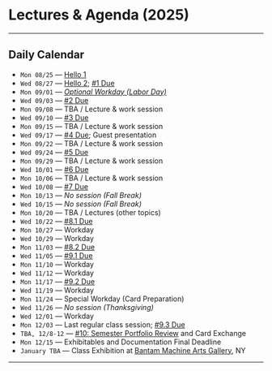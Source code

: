 # Lectures & Agenda (2025)

---

## Daily Calendar

* `Mon 08/25` — [Hello 1](0825_hello/README.md)
* `Wed 08/27` — [Hello 2](0827_hello/README.md); [#1 Due](../../assignments/2025/01_drawing_machine/README.md)
* `Mon 09/01` — [*Optional Workday (Labor Day)*](0901_workday/README.md)  
* `Wed 09/03` — [#2 Due](../../assignments/2025/02_getting_started/README.md)
* `Mon 09/08` — TBA / Lecture & work session
* `Wed 09/10` — [#3 Due](../../assignments/2025/03_line/README.md)
* `Mon 09/15` — TBA / Lecture & work session
* `Wed 09/17` — [#4 Due](../../assignments/2025/04_tone/README.md); Guest presentation
* `Mon 09/22` — TBA / Lecture & work session
* `Wed 09/24` — [#5 Due](../../assignments/2025/05_pattern/README.md)
* `Mon 09/29` — TBA / Lecture & work session
* `Wed 10/01` — [#6 Due](../../assignments/2025/06_field_distribution/README.md)
* `Mon 10/06` — TBA / Lecture & work session
* `Wed 10/08` — [#7 Due](../../assignments/2025/07_material_conditions/README.md)
* `Mon 10/13` — *No session (Fall Break)*
* `Wed 10/15` — *No session (Fall Break)*
* `Mon 10/20` — TBA / Lectures (other topics)
* `Wed 10/22` — [#8.1 Due](../../assignments/2025/08_self_directed_experiment/README.md)
* `Mon 10/27` — Workday
* `Wed 10/29` — Workday
* `Mon 11/03` — [#8.2 Due](../../assignments/2025/08_self_directed_experiment/README.md)
* `Wed 11/05` — [#9.1 Due](../../assignments/2025/09_self_directed_investigation/README.md)
* `Mon 11/10` — Workday
* `Wed 11/12` — Workday
* `Mon 11/17` — [#9.2 Due](../../assignments/2025/09_self_directed_investigation/README.md)
* `Wed 11/19` — Workday
* `Mon 11/24` — Special Workday (Card Preparation)
* `Wed 11/26` — *No session (Thanksgiving)*
* `Wed 12/01` — Workday
* `Mon 12/03` — Last regular class session; [#9.3 Due](../../assignments/2025/09_self_directed_investigation/README.md)
* `TBA, 12/8-12` — [#10: Semester Portfolio Review](../../assignments/2025/10_portfolio_review/README.md) and Card Exchange
* `Mon 12/15` — Exhibitables and Documentation Final Deadline
* `January TBA`  — Class Exhibition at [Bantam Machine Arts Gallery](https://bantamtools.com/pages/gallery), NY

---


